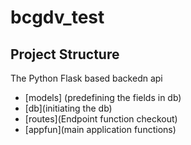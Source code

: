 # bcgdv_test


## Project Structure
The Python Flask based backedn api
* [models] (predefining the fields in db)
* [db](initiating the db)
* [routes](Endpoint function checkout)
* [appfun](main application functions)
